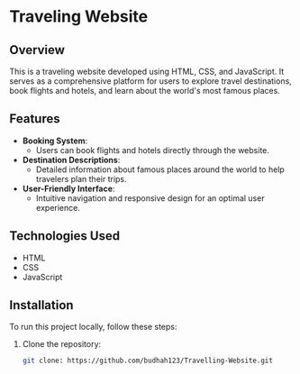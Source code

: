 # Traveling Website

## Overview
This is a traveling website developed using HTML, CSS, and JavaScript. It serves as a comprehensive platform for users to explore travel destinations, book flights and hotels, and learn about the world's most famous places.

## Features
- **Booking System**: 
  - Users can book flights and hotels directly through the website.
- **Destination Descriptions**: 
  - Detailed information about famous places around the world to help travelers plan their trips.
- **User-Friendly Interface**: 
  - Intuitive navigation and responsive design for an optimal user experience.

## Technologies Used
- HTML
- CSS
- JavaScript

## Installation
To run this project locally, follow these steps:

1. Clone the repository:
   ```bash
   git clone: https://github.com/budhah123/Travelling-Website.git
